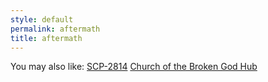 ```yaml
---
style: default
permalink: aftermath
title: aftermath
---
```

You may also like:
[SCP-2814](http://scp-wiki.net/scp-2814)
[Church of the Broken God Hub](http://scp-wiki.net/church-of-the-broken-god-hub)